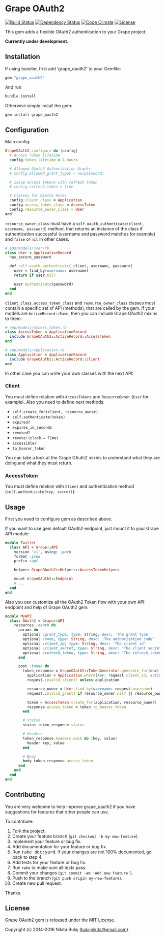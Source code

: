 # Grape OAuth2
[![Build Status](https://travis-ci.org/nbulaj/grape-oauth2.svg?branch=master)](https://travis-ci.org/nbulaj/grape-oauth2)
[![Dependency Status](https://gemnasium.com/nbulaj/grape-oauth2.svg)](https://gemnasium.com/nbulaj/grape-oauth2)
[![Code Climate](https://codeclimate.com/github/nbulaj/grape-oauth2/badges/gpa.svg)](https://codeclimate.com/github/nbulaj/grape-oauth2)
[![License](http://img.shields.io/badge/license-MIT-brightgreen.svg)](#license)

This gem adds a flexible OAuth2 authentication to your Grape project.

**Currently under development**.

## Installation

If using bundler, first add 'grape_oauth2' to your Gemfile:

```ruby
gem "grape_oauth2"
```

And run:

```sh
bundle install
```

Otherwise simply install the gem:

```sh
gem install grape_oauth2
```

## Configuration

Main config:

```ruby
GrapeOAuth2.configure do |config|
  # Access Token lifetime
  config.token_lifetime = 2.hours

  # Allowed OAuth2 Authorization Grants
  # config.allowed_grant_types = %w(password)

  # Issue access tokens with refresh token
  # config.refresh_token = true

  # Classes for OAuth2 Roles
  config.client_class = Application
  config.access_token_class = AccessToken
  config.resource_owner_class = User
end
```

`resource_owner_class` must have a `self.oauth_authenticate(client, username, password)` method, that returns an instance
of the class if authentication successful (username and password matches for example) and `false` or `nil` in other cases.

```ruby
# app/models/user/rb
class User < ApplicationRecord
  has_secure_password

  def self.oauth_authenticate(_client, username, password)
    user = find_by(username: username)
    return if user.nil?

    user.authenticate(password)
  end
end
```

`client_class`, `access_token_class` and `resource_owner_class` classes must contain a specific set of API (methods),
that are called by the gem. If your models are `ActiveRecord::Base`, then you can include Grape OAuth2 mixins to them:

```ruby
# app/models/access_token.rb
class AccessToken < ApplicationRecord
  include GrapeOAuth2::ActiveRecord::AccessToken
end

# app/models/application.rb
class Application < ApplicationRecord
  include GrapeOAuth2::ActiveRecord::Client
end
```

In other case you can write your own classes with the next API:

### Client

You must define relation with `AccessTokens` and `ResourceOwner` (`User` for example). Also you need to define next methods:
 
* `self.create_for(client, resource_owner)`
* `self.authenticate(token)`
* `expired?`
* `expires_in_seconds`
* `revoked?`
* `revoke!(clock = Time)`
* `accessible?`
* `to_bearer_token`

You can take a look at the Grape OAuth2 mixins to understand what they are doing and what they must return.

### AccessToken

You must define relation with `Client` and authentication method (`self.authenticate(key, secret)`):

## Usage

First you need to configure gem as described above. 

If you want to use gem default OAuth2 endpoint, just mount it to your Grape API module:

```ruby
module Twitter
  class API < Grape::API
    version 'v1', using: :path
    format :json
    prefix :api

    helpers GrapeOAuth2::Helpers::AccessTokenHelpers

    mount GrapeOAuth2::Endpoint
    # ...
  end
end
```

Also you can customize all the OAuth2 Token flow with your own API endpoint and help of Grape OAuth2 gem:

```ruby
module MyAPI
  class OAuth2 < Grape::API
    resources :oauth do
      params do
        optional :grant_type, type: String, desc: 'The grant type'
        optional :code, type: String, desc: 'The authorization code'
        optional :client_id, type: String, desc: 'The client id'
        optional :client_secret, type: String, desc: 'The client secret'
        optional :refresh_token, type: String, desc: 'The refresh_token'
      end

      post :token do
        token_response = GrapeOAuth2::TokenGenerator.generate_for(env) do |request, response|
          application = Application.where(key: request.client_id, active: true)
          request.invalid_client! unless application

          resource_owner = User.find_by(username: request.username)
          request.invalid_grant! if resource_owner.nil? || resource_owner.inactive?

          token = AccessToken.create_for(application, resource_owner)
          response.access_token = token.to_bearer_token
        end

        # Status
        status token_response.status

        # Headers
        token_response.headers.each do |key, value|
          header key, value
        end

        # Body
        body token_response.access_token
      end
    end
  end
end
```

## Contributing

You are very welcome to help improve grape_oauth2 if you have suggestions for features that other people can use.

To contribute:

1. Fork the project.
2. Create your feature branch (`git checkout -b my-new-feature`).
3. Implement your feature or bug fix.
4. Add documentation for your feature or bug fix.
5. Run <tt>rake doc:yard</tt>. If your changes are not 100% documented, go back to step 4.
6. Add tests for your feature or bug fix.
7. Run `rake` to make sure all tests pass.
8. Commit your changes (`git commit -am 'Add new feature'`).
9. Push to the branch (`git push origin my-new-feature`).
10. Create new pull request.

Thanks.

## License

Grape OAuth2 gem is released under the [MIT License](http://www.opensource.org/licenses/MIT).

Copyright (c) 2014-2016 Nikita Bulaj (bulajnikita@gmail.com).
